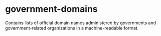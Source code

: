 # government-domains
Contains lists of official domain names administered by governments and government-related organizations in a machine-readable format.
